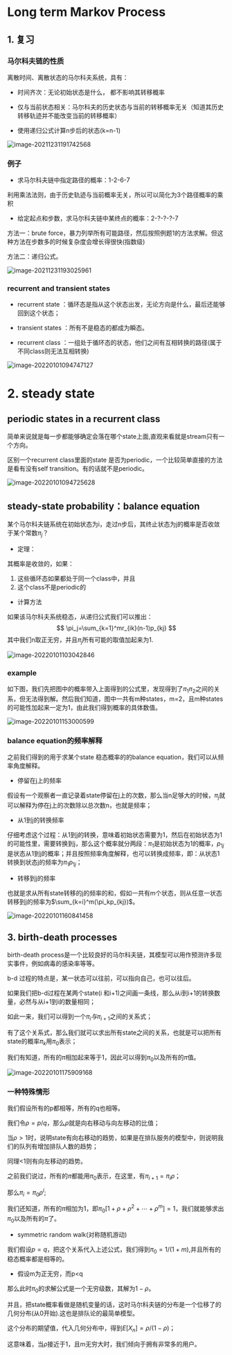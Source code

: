 # Long term Markov Process

## 1. 复习

### 马尔科夫链的性质

离散时间、离散状态的马尔科夫系统，具有：

- 时间齐次：无论初始状态是什么， 都不影响其转移概率

- 仅与当前状态相关：马尔科夫的历史状态与当前的转移概率无关（知道其历史转移轨迹并不能改变当前的转移概率）

- 使用递归公式计算n步后的状态(k=n-1)

![image-20211231191742568](https://gitee.com/joy_thestraydog/typora1.0/raw/master/image-20211231191742568.png)

### 例子

- 求马尔科夫链中指定路径的概率：1-2-6-7

利用乘法法则，由于历史轨迹与当前概率无关，所以可以简化为3个路径概率的乘积

- 给定起点和步数，求马尔科夫链中某终点的概率：2-?-?-?-7

方法一：brute force，暴力列举所有可能路径，然后按照例题1的方法求解。但这种方法在步数多的时候复杂度会增长得很快(指数级)

方法二：递归公式。

![image-20211231193025961](https://gitee.com/joy_thestraydog/typora1.0/raw/master/image-20211231193025961.png)

### recurrent and transient states

- recurrent state ：循环态是指从这个状态出发，无论方向是什么，最后还能够回到这个状态；

- transient states ：所有不是稳态的都成为瞬态。
- recurrent class ：一组处于循环态的状态，他们之间有互相转换的路径(属于不同class则无法互相转换)

![image-20220101094747127](https://gitee.com/joy_thestraydog/typora1.0/raw/master/image-20220101094747127.png)

# 2. steady state

## periodic states in a recurrent class

简单来说就是每一步都能够确定会落在哪个state上面,直观来看就是stream只有一个方向。

区别一个recurrent class里面的state 是否为periodic，一个比较简单直接的方法是看有没有self transition。有的话就不是periodic。

![image-20220101094725628](https://gitee.com/joy_thestraydog/typora1.0/raw/master/image-20220101094725628.png)

## steady-state probability：balance equation

某个马尔科夫链系统在初始状态为i，走过n步后，其终止状态为j的概率是否收敛于某个常数$\pi_j$？

- 定理：

其概率是收敛的，如果：

1. 这些循环态如果都处于同一个class中，并且
2. 这个class不是periodic的

- 计算方法

如果该马尔科夫系统稳态，从递归公式我们可以推出：
$$
\pi_j=\sum_{k=1}^mr_{ik}(n-1)p_{kj}
$$
其中我们n取正无穷，并且$\pi_j$所有可能的取值加起来为1.

![image-20220101103042846](https://gitee.com/joy_thestraydog/typora1.0/raw/master/image-20220101103042846.png)

### example

如下图，我们先把图中的概率带入上面得到的公式里，发现得到了$\pi_1 \pi_2$之间的关系，但无法得到解。然后我们知道，图中一共有m种states，m=2，且m种states的可能性加起来一定为1，由此我们得到概率的具体数值。

![image-20220101153000599](https://gitee.com/joy_thestraydog/typora1.0/raw/master/image-20220101153000599.png)

### balance equation的频率解释

之前我们得到的用于求某个state 稳态概率的的balance equation，我们可以从频率角度解释。

- 停留在j上的频率

假设有一个观察者一直记录着state停留在j上的次数，那么当n足够大的时候，$\pi_j$就可以解释为停在j上的次数除以总次数n，也就是频率；

- 从1到j的转换频率

仔细考虑这个过程：从1到j的转换，意味着初始状态需要为1，然后在初始状态为1的可能性里，需要转换到j，那么这个概率就分两段：$\pi_1$是初始状态为1的概率，$p_{1j}$是状态从1到j的概率；并且按照频率角度解释，也可以转换成频率，即：从状态1转换到状态j的频率为$\pi_1p_{1j}$；

- 转移到j的频率

也就是求从所有state转移的j的频率的和，假如一共有m个状态，则从任意一状态转移到j的频率为$\sum_{k=i}^m(\pi_kp_{kj})$。

![image-20220101160841458](https://gitee.com/joy_thestraydog/typora1.0/raw/master/image-20220101160841458.png)

## 3. birth-death processes

birth-death process是一个比较良好的马尔科夫链，其模型可以用作预测许多现实事件，例如病毒的感染率等等。

b-d 过程的特点是，某一状态可以往前，可以指向自己，也可以往后。

如果我们把b-d过程在某两个state(i 和i+1)之间画一条线，那么从i到i+1的转换数量，必然与从i+1到i的数量相同；

如此一来，我们可以得到一个$\pi_i与\pi_{i+1}$之间的关系式；

有了这个关系式，那么我们就可以求出所有state之间的关系，也就是可以把所有state的概率$\pi_k$用$\pi_0$表示；

我们有知道，所有的$\pi$相加起来等于1，因此可以得到$\pi_0$以及所有的$\pi$值。

![image-20220101175909168](https://gitee.com/joy_thestraydog/typora/raw/master/img/image-20220101175909168.png)

### 一种特殊情形

我们假设所有的p都相等，所有的q也相等。

我们令$\rho=p/q$，那么$\rho$就是向右移动与向左移动的比值；

当$\rho>1$时，说明state有向右移动的趋势，如果是在排队服务的模型中，则说明我们的队列有增加排队人数的趋势；

同理<1则有向左移动的趋势。

之前我们说过，所有的$\pi$都能用$\pi_0$表示，在这里，有$\pi_{i+1}=\pi_i\rho$；

那么$\pi_i=\pi_0\rho^i$;

我们还知道，所有的$\pi$相加为1，即$\pi_0[1+\rho+\rho^2+\cdots+\rho^m]=1$，我们就能够求出$\pi_0$以及所有的$\pi$了。

- symmetric random walk(对称随机游动)

我们假设$p=q$，把这个关系代入上述公式，我们得到$\pi_0=1/(1+m)$,并且所有的稳态概率都是相等的。

- 假设m为正无穷，而p<q

那么此时$\pi_0$的求解公式是一个无穷级数，其解为$1-\rho$。

并且，把state概率看做是随机变量的话，这时马尔科夫链的分布是一个位移了的几何分布(从0开始).这也是排队论的最简单模型。

这个分布的期望值，代入几何分布中，得到$E[X_n]=\rho/(1-\rho)$；

这意味着，当$\rho$接近于1，且m无穷大时，我们倾向于拥有非常多的用户。
